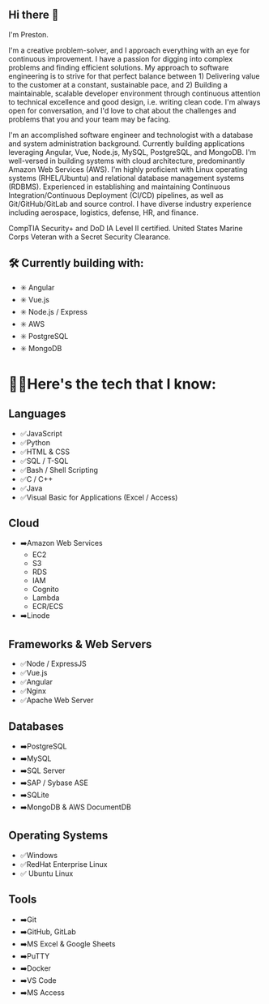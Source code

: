 ## Hi there 👋

I'm Preston.
<!--
**nealwp/nealwp** is a ✨ _special_ ✨ repository because its `README.md` (this file) appears on your GitHub profile.

Here are some ideas to get you started:

- 🔭 I’m currently working on ...
- 🌱 I’m currently learning ...
- 👯 I’m looking to collaborate on ...
- 🤔 I’m looking for help with ...
- 💬 Ask me about ...
- 📫 How to reach me: ...
- ⚡ Fun fact: ...
-->
I'm a creative problem-solver, and I approach everything with an eye for continuous improvement. I have a passion for digging into complex problems and finding efficient solutions. My approach to software engineering is to strive for that perfect balance between 1) Delivering value to the customer at a constant, sustainable pace, and 2) Building a maintainable, scalable developer environment through continuous attention to technical excellence and good design, i.e. writing clean code. I'm always open for conversation, and I'd love to chat about the challenges and problems that you and your team may be facing.

I'm an accomplished software engineer and technologist with a database and system administration background. Currently building applications leveraging Angular, Vue, Node.js, MySQL, PostgreSQL, and MongoDB. I'm well-versed in building systems with cloud architecture, predominantly Amazon Web Services (AWS). I'm highly proficient with Linux operating systems (RHEL/Ubuntu) and relational database management systems (RDBMS). Experienced in establishing and maintaining Continuous Integration/Continuous Deployment (CI/CD) pipelines, as well as Git/GitHub/GitLab and source control. I have diverse industry experience including aerospace, logistics, defense, HR, and finance. 

CompTIA Security+ and DoD IA Level II certified. United States Marine Corps Veteran with a Secret Security Clearance.

## 🛠️ Currently building with:
- ✳️ Angular
- ✳️ Vue.js
- ✳️ Node.js / Express
- ✳️ AWS
- ✳️ PostgreSQL
- ✳️ MongoDB

# 👨‍💻Here's the tech that I know:

## Languages
- ✅JavaScript
- ✅Python
- ✅HTML & CSS
- ✅SQL / T-SQL
- ✅Bash / Shell Scripting
- ✅C / C++
- ✅Java
- ✅Visual Basic for Applications (Excel / Access)

## Cloud
- ➡️Amazon Web Services
    - EC2
    - S3
    - RDS
    - IAM 
    - Cognito
    - Lambda
    - ECR/ECS
- ➡️Linode

## Frameworks & Web Servers
- ✅Node / ExpressJS
- ✅Vue.js
- ✅Angular 
- ✅Nginx
- ✅Apache Web Server

## Databases
- ➡️PostgreSQL
- ➡️MySQL
- ➡️SQL Server
- ➡️SAP / Sybase ASE
- ➡️SQLite
- ➡️MongoDB & AWS DocumentDB

## Operating Systems
- ✅Windows
- ✅RedHat Enterprise Linux
- ✅ Ubuntu Linux
 
## Tools
- ➡️Git
- ➡️GitHub, GitLab
- ➡️MS Excel & Google Sheets
- ➡️PuTTY
- ➡️Docker
- ➡️VS Code
- ➡️MS Access